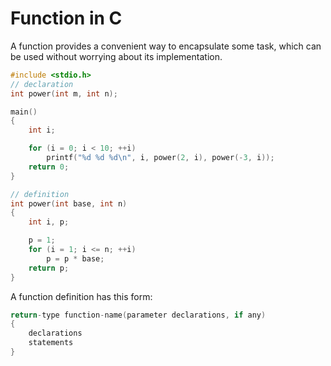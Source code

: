 # Function in C

A function provides a convenient way to encapsulate some task, which can be used without worrying about its implementation.

```c
#include <stdio.h>
// declaration
int power(int m, int n);

main()
{
    int i;

    for (i = 0; i < 10; ++i)
        printf("%d %d %d\n", i, power(2, i), power(-3, i));
    return 0;
}

// definition
int power(int base, int n)
{
    int i, p;

    p = 1;
    for (i = 1; i <= n; ++i)
        p = p * base;
    return p;
}
```

A function definition has this form:

```c
return-type function-name(parameter declarations, if any)
{
    declarations
    statements
}
```